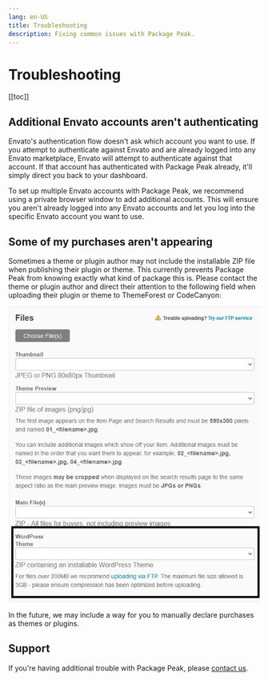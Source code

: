 ```yaml
---
lang: en-US
title: Troubleshooting
description: Fixing common issues with Package Peak.
---
```


# Troubleshooting
[[toc]]

## Additional Envato accounts aren't authenticating
Envato's authentication flow doesn't ask which account you want to use. If you attempt to authenticate against Envato and are already logged into any Envato marketplace, Envato will attempt to authenticate against that account. If that account has authenticated with Package Peak already, it'll simply direct you back to your dashboard.

To set up multiple Envato accounts with Package Peak, we recommend using a private browser window to add additional accounts. This will ensure you aren't already logged into any Envato accounts and let you log into the specific Envato account you want to use.

## Some of my purchases aren't appearing
Sometimes a theme or plugin author may not include the installable ZIP file when publishing their plugin or theme. This currently prevents Package Peak from knowing exactly what kind of package this is. Please contact the theme or plugin author and direct their attention to the following field when uploading their plugin or theme to ThemeForest or CodeCanyon:

![Installable file field](./assets/installable-upload.jpg)

In the future, we may include a way for you to manually declare purchases as themes or plugins.

## Support
If you're having additional trouble with Package Peak, please [contact us](mailto:ethan@sternerstuff.dev).
